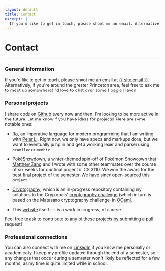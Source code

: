 ```yaml
---
layout: default
title: Contact
excerpt: |
  If you'd like to get in touch, please shoot me an email. Alternatively, if you're around the greater Princeton area, feel free to ask me to meet up somewhere! I'd love to chat over some Hoagie Haven.
---
```


# Contact

----

### General information

If you'd like to get in touch, please shoot me an email at [{{ site.email }}][email].
Alternatively, if you're around the greater Princeton area, feel free to ask me
to meet up somewhere! I'd love to chat over some [Hoagie Haven][hoagie].

### Personal projects

I share code on [Github][] every now and then. I'm looking to be more active in
the future. Let me know if you have ideas for projects! Here are some notable ones:

  * [Ro][], an imperative language for modern programming that I am writing with
    [Peter Li][peter]. Right now, we only have specs and markups done, but we
    want to eventually jump in and get a working lexer and parser using `ocamllex`
    or `menhir`.

  * [PokéSnowdown][poke], a winter-themed spin-off of Pokémon Showdown that
    [Matthew Zang][zang] and I wrote with some other teammates over the course of
    six weeks for our final project in CS 3110. We won the award for the
    [best final project][hall-fame] of the semester. We have since open-sourced
    this project.

  * [Cryptography][crypto], which is an in-progress repository containing my
    solutions to the Cryptopals' [cryptography challenge][pals] (which in turn
    is based on the Matasano cryptography challenge) in [OCaml][].
    
  * This [website][site] itself—it is a work in progress, of course.

Feel free to ask to contribute to any of these projects by submitting a pull request!


### Professional connections

You can also connect with me on [LinkedIn][] if you know me personally or
academically. I keep my profile updated through the end of a semester, so any
changes that occur during a semester won't likely be reflected for a few months,
as my time is quite limited while in school.

[hoagie]:    {{site.base}}/media/hoagie-haven.jpg
[email]:     mailto:{{site.email}}
[github]:    {{site.github}}
[ro]:        https://github.com/chiragbharadwaj/ro
[poke]:      https://github.com/maZang/PokeSnowdown
[hall-fame]: http://www.cs.cornell.edu/Courses/cs3110/archive/tournaments.html#fa2015
[crypto]:    https://github.com/chiragbharadwaj/Cryptography
[pals]:      http://cryptopals.com
[ocaml]:     http://www.ocaml.org
[peter]:     https://www.linkedin.com/in/peteli3
[zang]:      https://www.linkedin.com/in/msz45
[site]:      {{site.base}}/
[linkedin]:  {{site.linkedin}}
[blog]:      {{site.base}}/blog/